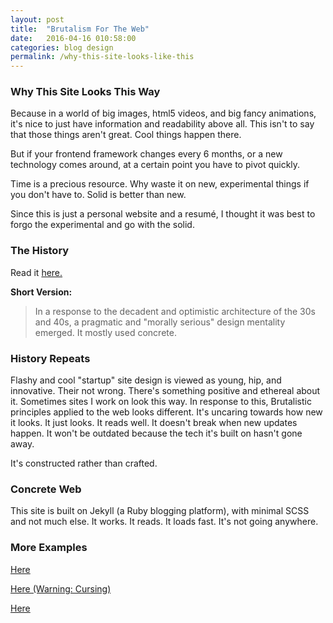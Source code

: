 ```yaml
---
layout: post
title:  "Brutalism For The Web"
date:   2016-04-16 010:58:00
categories: blog design
permalink: /why-this-site-looks-like-this
---
```


### Why This Site Looks This Way
Because in a world of big images, html5 videos, and big fancy animations, it's nice to just have information and readability above all. This isn't to say that those things aren't great. Cool things happen there.

But if your frontend framework changes every 6 months, or a new technology comes around, at a certain point you have to pivot quickly.

Time is a precious resource. Why waste it on new, experimental things if you don't have to. Solid is better than new.

Since this is just a personal website and a resumé, I thought it was best to forgo the experimental and go with the solid.

### The History

Read it [here.](https://en.wikipedia.org/wiki/Brutalist_architecture)

__Short Version:__

> In a response to the decadent and optimistic architecture of the 30s and 40s, a pragmatic and "morally serious" design mentality emerged. It mostly used concrete.

### History Repeats
Flashy and cool "startup" site design is viewed as young, hip, and innovative. Their not wrong. There's something positive and ethereal about it. Sometimes sites I work on look this way. In response to this, Brutalistic principles applied to the web looks different. It's uncaring towards how new it looks. It just looks. It reads well. It doesn't break when new updates happen. It won't be outdated because the tech it's built on hasn't gone away.

It's constructed rather than crafted.

### Concrete Web
This site is built on Jekyll (a Ruby blogging platform), with minimal SCSS and not much else. It works. It reads. It loads fast. It's not going anywhere.

### More Examples
[Here](http://txti.es/)

[Here (Warning: Cursing)](http://motherfuckingwebsite.com/)

[Here](http://brutalistwebsites.com/)
